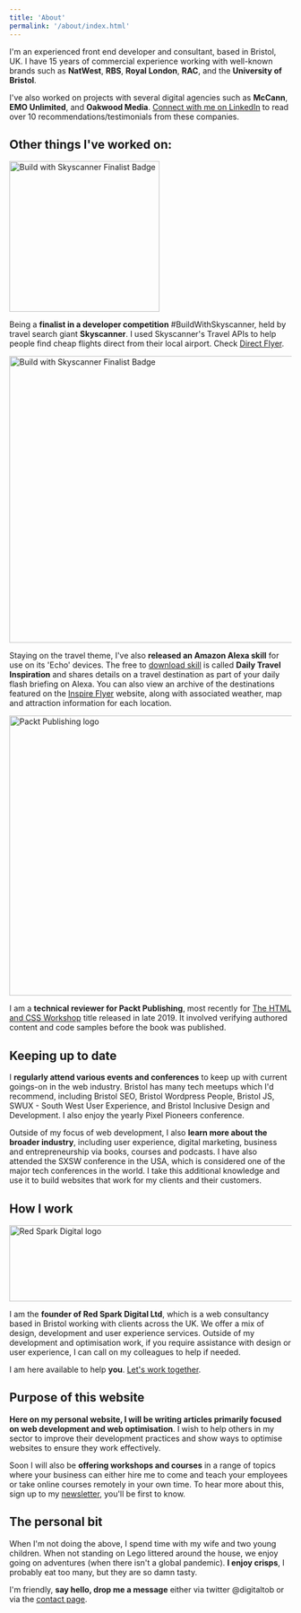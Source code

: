 ```yaml
---
title: 'About'
permalink: '/about/index.html'
---
```


<p class="text-500 sm:text-600">I'm an experienced front end developer and consultant, based in Bristol, UK. I have 15 years of commercial experience working with well-known brands such as <strong>NatWest</strong>, <strong>RBS</strong>, <strong>Royal London</strong>, <strong>RAC</strong>, and the <strong>University of Bristol</strong>.</p>
<p>
I've also worked on projects with several digital agencies such as <strong>McCann</strong>, <strong>EMO Unlimited</strong>, and <strong>Oakwood Media</strong>. <a href="https://www.linkedin.com/in/mrtobrien" target="_blank" rel="noreferrer noopener">Connect with me on LinkedIn</a> to read over 10 recommendations/testimonials from these companies.</p>

<h2>Other things I've worked on:</h2>
<div class="four-two-wrapper">
<div class="two-container">
<img class="img-skyscanner" src="/images/imagery/build-with-skyscanner.png" alt="Build with Skyscanner Finalist Badge" width="268" height="269">
</div>
<div class="four-container">
<p>Being a <strong>finalist in a developer competition</strong> #BuildWithSkyscanner, held by travel search giant <strong>Skyscanner</strong>. I used Skyscanner's Travel APIs to help people find cheap flights direct from their local airport. Check <a href="https://discover.inspireflyer.com/tools/direct-flyer/" target="_blank" rel="noreferrer noopener">Direct Flyer</a>.</p>
</div>
</div>

<div class="two-four-wrapper">
<div class="two-container">
<img class="img-alexa" src="/images/imagery/alexa-skill.png" alt="Build with Skyscanner Finalist Badge" width="512" height="512">
</div>
<div class="four-container">
<p>Staying on the travel theme, I've also <strong>released an Amazon Alexa skill</strong> for use on its 'Echo' devices. The free to <a href="https://www.amazon.co.uk/Red-Spark-Digital-Ltd-Inspiration/dp/B078GDBTR2" target="_blank" rel="noreferrer noopener">download skill</a> is called <strong>Daily Travel Inspiration</strong> and shares details on a travel destination as part of your daily flash briefing on Alexa. You can also view an archive of the destinations featured on the <a href="https://www.inspireflyer.com/travel-inspiration/" target="_blank" rel="noreferrer noopener">Inspire Flyer</a> website, along with associated weather, map and attraction information for each location.</p>
</div>
</div>

<div class="four-two-wrapper">
<div class="two-container">
<img class="img-packt" src="/images/imagery/p-publishing-logo.png" alt="Packt Publishing logo" width="900" height="500">
</div>
<div class="four-container">
<p>I am a <strong>technical reviewer for Packt Publishing</strong>, most recently for <a href="https://books.google.co.uk/books?id=gVjBDwAAQBAJ&lpg=PP3&ots=gYjDrQWIJ4&dq=the%20html%20and%20css%20workshop%20terry%20o'brien&pg=PP3#v=onepage&q=terry%20o'brien&f=false" target="_blank" rel="noreferrer noopener">The HTML and CSS Workshop</a> title released in late 2019. It involved verifying authored content and code samples before the book was published.</p>
</div>
</div>

<h2>Keeping up to date</h2>

I <strong>regularly attend various events and conferences</strong> to keep up with current goings-on in the web industry. Bristol has many tech meetups which I'd recommend, including Bristol SEO, Bristol Wordpress People, Bristol JS, SWUX - South West User Experience, and Bristol Inclusive Design and Development. I also enjoy the yearly Pixel Pioneers conference.

Outside of my focus of web development, I also <strong>learn more about the broader industry</strong>, including user experience, digital marketing, business and entrepreneurship via books, courses and podcasts. I have also attended the SXSW conference in the USA, which is considered one of the major tech conferences in the world. I take this additional knowledge and use it to build websites that work for my clients and their customers.

<h2>How I work</h2>
<div class="four-two-wrapper">
<div class="two-container">
<img class="img-rsd" src="/images/imagery/rsd-logo.png" alt="Red Spark Digital logo" width="648" height="136">
</div>
<div class="four-container">
<p>I am the <strong>founder of Red Spark Digital Ltd</strong>, which is a web consultancy based in Bristol working with clients across the UK. We offer a mix of design, development and user experience services. Outside of my development and optimisation work, if you require assistance with design or user experience, I can call on my colleagues to help if needed.</p>

<p>I am here available to help <strong>you</strong>. <a href="/contact">Let's work together</a>.</p>
</div>
</div>

<h2>Purpose of this website</h2>

<strong>Here on my personal website, I will be writing articles primarily focused on web development and web optimisation</strong>. I wish to help others in my sector to improve their development practices and show ways to optimise websites to ensure they work effectively.

Soon I will also be <strong>offering workshops and courses</strong> in a range of topics where your business can either hire me to come and teach your employees or take online courses remotely in your own time. To hear more about this, sign up to my <a href="https://mailchi.mp/877e42635e8c/newsletter" target="_blank" rel="noreferrer noopener">newsletter</a>, you'll be first to know.

<h2>The personal bit</h2>

When I'm not doing the above, I spend time with my wife and two young children. When not standing on Lego littered around the house, we enjoy going on adventures (when there isn't a global pandemic). <strong>I enjoy crisps</strong>, I probably eat too many, but they are so damn tasty.

I'm friendly, <strong>say hello, drop me a message</strong> either via twitter @digitaltob or via the <a href="/contact">contact page</a>. 
